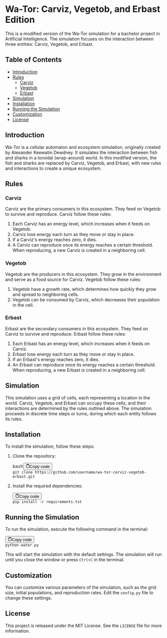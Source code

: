 <div class="markdown prose w-full break-words dark:prose-invert light">
    <h1>Wa-Tor: Carviz, Vegetob, and Erbast Edition</h1>
    <p>This is a modified version of the Wa-Tor simulation for a bachelor project in Artificial Intelligence. The
        simulation focuses on the interaction between three entities: Carviz, Vegetob, and Erbast.</p>
    <h2>Table of Contents</h2>
    <ul>
        <li><a href="#introduction" target="_new">Introduction</a></li>
        <li><a href="#rules" target="_new">Rules</a>
            <ul>
                <li><a href="#carviz" target="_new">Carviz</a></li>
                <li><a href="#vegetob" target="_new">Vegetob</a></li>
                <li><a href="#erbast" target="_new">Erbast</a></li>
            </ul>
        </li>
        <li><a href="#simulation" target="_new">Simulation</a></li>
        <li><a href="#installation" target="_new">Installation</a></li>
        <li><a href="#running-the-simulation" target="_new">Running the Simulation</a></li>
        <li><a href="#customization" target="_new">Customization</a></li>
        <li><a href="#license" target="_new">License</a></li>
    </ul>
    <h2>Introduction</h2>
    <p>Wa-Tor is a cellular automaton and ecosystem simulation, originally created by Alexander Keewatin Dewdney. It
        simulates the interaction between fish and sharks in a toroidal (wrap-around) world. In this modified version,
        the fish and sharks are replaced by Carviz, Vegetob, and Erbast, with new rules and interactions to create a
        unique ecosystem.</p>
    <h2>Rules</h2>
    <h3>Carviz</h3>
    <p>Carviz are the primary consumers in this ecosystem. They feed on Vegetob to survive and reproduce. Carviz follow
        these rules:</p>
    <ol>
        <li>Each Carviz has an energy level, which increases when it feeds on Vegetob.</li>
        <li>Carviz lose energy each turn as they move or stay in place.</li>
        <li>If a Carviz's energy reaches zero, it dies.</li>
        <li>A Carviz can reproduce once its energy reaches a certain threshold. When reproducing, a new Carviz is
            created in a neighboring cell.</li>
    </ol>
    <h3>Vegetob</h3>
    <p>Vegetob are the producers in this ecosystem. They grow in the environment and serve as a food source for Carviz.
        Vegetob follow these rules:</p>
    <ol>
        <li>Vegetob have a growth rate, which determines how quickly they grow and spread to neighboring cells.</li>
        <li>Vegetob can be consumed by Carviz, which decreases their population in the cell.</li>
    </ol>
    <h3>Erbast</h3>
    <p>Erbast are the secondary consumers in this ecosystem. They feed on Carviz to survive and reproduce. Erbast follow
        these rules:</p>
    <ol>
        <li>Each Erbast has an energy level, which increases when it feeds on Carviz.</li>
        <li>Erbast lose energy each turn as they move or stay in place.</li>
        <li>If an Erbast's energy reaches zero, it dies.</li>
        <li>An Erbast can reproduce once its energy reaches a certain threshold. When reproducing, a new Erbast is
            created in a neighboring cell.</li>
    </ol>
    <h2>Simulation</h2>
    <p>This simulation uses a grid of cells, each representing a location in the world. Carviz, Vegetob, and Erbast can
        occupy these cells, and their interactions are determined by the rules outlined above. The simulation proceeds
        in discrete time steps or turns, during which each entity follows its rules.</p>
    <h2>Installation</h2>
    <p>To install the simulation, follow these steps:</p>
    <ol>
        <li>Clone the repository:
            <pre><div class="bg-black rounded-md mb-4"><div class="flex items-center relative text-gray-200 bg-gray-800 px-4 py-2 text-xs font-sans justify-between rounded-t-md"><span>bash</span><button class="flex ml-auto gap-2"><svg stroke="currentColor" fill="none" stroke-width="2" viewBox="0 0 24 24" stroke-linecap="round" stroke-linejoin="round" class="h-4 w-4" height="1em" width="1em" xmlns="http://www.w3.org/2000/svg"><path d="M16 4h2a2 2 0 0 1 2 2v14a2 2 0 0 1-2 2H6a2 2 0 0 1-2-2V6a2 2 0 0 1 2-2h2"></path><rect x="8" y="2" width="8" height="4" rx="1" ry="1"></rect></svg>Copy code</button></div><div class="p-4 overflow-y-auto"><code class="!whitespace-pre hljs language-bash">git <span class="hljs-built_in">clone</span> https://github.com/username/wa-tor-carviz-vegetob-erbast.git
</code></div></div></pre>
        </li>
        <li>Install the required dependencies:
            <pre><div class="bg-black rounded-md mb-4"><div class="flex items-center relative text-gray-200 bg-gray-800 px-4 py-2 text-xs font-sans justify-between rounded-t-md"><button class="flex ml-auto gap-2"><svg stroke="currentColor" fill="none" stroke-width="2" viewBox="0 0 24 24" stroke-linecap="round" stroke-linejoin="round" class="h-4 w-4" height="1em" width="1em" xmlns="http://www.w3.org/2000/svg"><path d="M16 4h2a2 2 0 0 1 2 2v14a2 2 0 0 1-2 2H6a2 2 0 0 1-2-2V6a2 2 0 0 1 2-2h2"></path><rect x="8" y="2" width="8" height="4" rx="1" ry="1"></rect></svg>Copy code</button></div><div class="p-4 overflow-y-auto"><code class="!whitespace-pre hljs">pip install -r requirements.txt
</code></div></div></pre>
        </li>
    </ol>
    <h2>Running the Simulation</h2>
    <p>To run the simulation, execute the following command in the terminal:</p>
    <pre><div class="bg-black rounded-md mb-4"><div class="flex items-center relative text-gray-200 bg-gray-800 px-4 py-2 text-xs font-sans justify-between rounded-t-md"><button class="flex ml-auto gap-2"><svg stroke="currentColor" fill="none" stroke-width="2" viewBox="0 0 24 24" stroke-linecap="round" stroke-linejoin="round" class="h-4 w-4" height="1em" width="1em" xmlns="http://www.w3.org/2000/svg"><path d="M16 4h2a2 2 0 0 1 2 2v14a2 2 0 0 1-2 2H6a2 2 0 0 1-2-2V6a2 2 0 0 1 2-2h2"></path><rect x="8" y="2" width="8" height="4" rx="1" ry="1"></rect></svg>Copy code</button></div><div class="p-4 overflow-y-auto"><code class="!whitespace-pre hljs">python wator.py
</code></div></div></pre>
    <p>This will start the simulation with the default settings. The simulation will run until you close the window or
        press <code>Ctrl+C</code> in the terminal.</p>
    <h2>Customization</h2>
    <p>You can customize various parameters of the simulation, such as the grid size, initial populations, and
        reproduction rates. Edit the <code>config.py</code> file to change these settings.</p>
    <h2>License</h2>
    <p>This project is released under the MIT License. See the <code>LICENSE</code> file for more information.</p>
</div>
